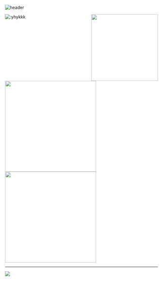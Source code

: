   ![header](https://capsule-render.vercel.app/api?type=waving&height=300&color=gradient&text=I%20mainly%20update%20Embedded%20and%20RTL%20project&fontAlign=50&fontSize=35)
  <p>
  <img align='right' src='https://i4.kurocore.com/i/lg/20240830135311/121963533-0.jpg' width='220px'>
  </p>
  <p align="left">
  <img src="https://count.getloli.com/@:yhykkk" alt=":yhykkk"?theme=gelbooru />
  <br>
  <img src="https://github-readme-stats.vercel.app/api?username=yhykkk&show_icons=true&count_private=true&theme=shadow_blue" width="300px" height=/>
  <br>
  <img src="https://github-readme-stats.vercel.app/api/top-langs/?username=yhykkk&layout=compact&theme=shadow_blue" width="300px" />
</p>

---
<div>
  <img src = "https://github-readme-activity-graph.vercel.app/graph?username=yhykkk&bg_color=1&line=ADD8E6"/>
</div>
